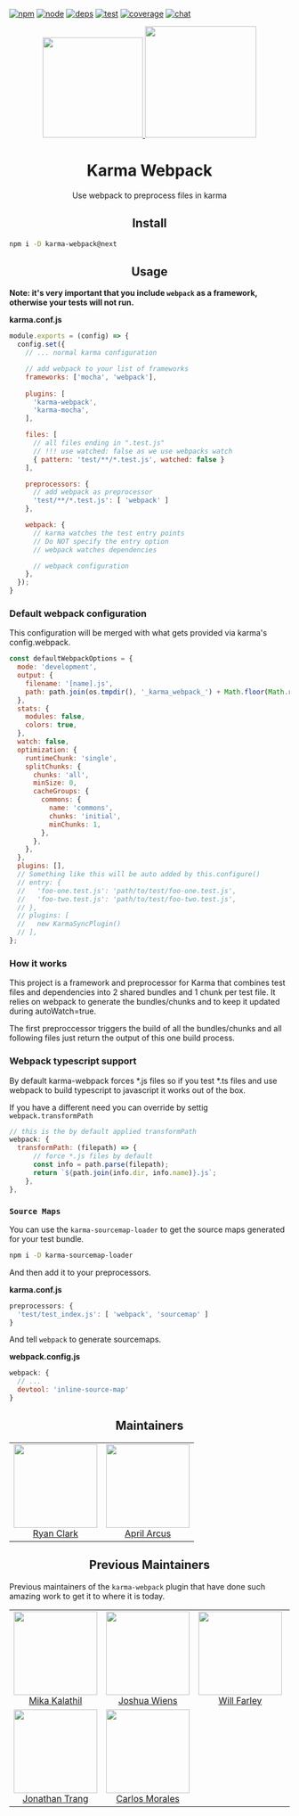 [![npm][npm]][npm-url]
[![node][node]][node-url]
[![deps][deps]][deps-url]
[![test][test]][test-url]
[![coverage][cover]][cover-url]
[![chat][chat]][chat-url]

<div align="center">
  <a href='https://github.com/karma-runner/karma'>
    <img width="180" height="180"
      src="https://worldvectorlogo.com/logos/karma.svg">
  </a>
  <a href="https://github.com/webpack/webpack">
    <img width="200" height="200"
      src="https://cdn.rawgit.com/webpack/media/e7485eb2/logo/icon.svg">
  </a>
  <h1>Karma Webpack</h1>
  <p>Use webpack to preprocess files in karma<p>
</div>

<h2 align="center">Install</h2>

```bash
npm i -D karma-webpack@next
```

<h2 align="center">Usage</h2>

**Note: it's very important that you include `webpack` as a framework, otherwise your tests will not run.**

**karma.conf.js**
```js
module.exports = (config) => {
  config.set({
    // ... normal karma configuration

    // add webpack to your list of frameworks
    frameworks: ['mocha', 'webpack'],
    
    plugins: [
      'karma-webpack',
      'karma-mocha',
    ],

    files: [
      // all files ending in ".test.js"
      // !!! use watched: false as we use webpacks watch
      { pattern: 'test/**/*.test.js', watched: false }
    ],

    preprocessors: {
      // add webpack as preprocessor
      'test/**/*.test.js': [ 'webpack' ]
    },

    webpack: {
      // karma watches the test entry points
      // Do NOT specify the entry option
      // webpack watches dependencies

      // webpack configuration
    },
  });
}
```

### Default webpack configuration

This configuration will be merged with what gets provided via karma's config.webpack.

```js
const defaultWebpackOptions = {
  mode: 'development',
  output: {
    filename: '[name].js',
    path: path.join(os.tmpdir(), '_karma_webpack_') + Math.floor(Math.random() * 1000000),
  },
  stats: {
    modules: false,
    colors: true,
  },
  watch: false,
  optimization: {
    runtimeChunk: 'single',
    splitChunks: {
      chunks: 'all',
      minSize: 0,
      cacheGroups: {
        commons: {
          name: 'commons',
          chunks: 'initial',
          minChunks: 1,
        },
      },
    },
  },
  plugins: [],
  // Something like this will be auto added by this.configure()
  // entry: {
  //   'foo-one.test.js': 'path/to/test/foo-one.test.js',
  //   'foo-two.test.js': 'path/to/test/foo-two.test.js',
  // },
  // plugins: [
  //   new KarmaSyncPlugin()
  // ],
};
```

### How it works

This project is a framework and preprocessor for Karma that combines test files and dependencies into 2 shared bundles and 1 chunk per test file. It relies on webpack to generate the bundles/chunks and to keep it updated during autoWatch=true.

The first preproccessor triggers the build of all the bundles/chunks and all following files just return the output of this one build process.

### Webpack typescript support

By default karma-webpack forces *.js files so if you test *.ts files and use webpack to build typescript to javascript it works out of the box.

If you have a different need you can override by settig `webpack.transformPath`

```js
// this is the by default applied transformPath
webpack: {
  transformPath: (filepath) => {
      // force *.js files by default
      const info = path.parse(filepath);
      return `${path.join(info.dir, info.name)}.js`;
    },
},
```

### `Source Maps`

You can use the `karma-sourcemap-loader` to get the source maps generated for your test bundle.

```bash
npm i -D karma-sourcemap-loader
```

And then add it to your preprocessors.

**karma.conf.js**
```js
preprocessors: {
  'test/test_index.js': [ 'webpack', 'sourcemap' ]
}
```

And tell `webpack` to generate sourcemaps.

**webpack.config.js**
```js
webpack: {
  // ...
  devtool: 'inline-source-map'
}
```

<h2 align="center">Maintainers</h2>

<table>
  <tbody>
    <tr>
      <td align="center">
        <img width="150" height="150"
        src="https://avatars0.githubusercontent.com/u/7922109?v=4&s=150">
        <br>
        <a href="https://github.com/ryanclark">Ryan Clark</a>
      </td>
      <td align="center">
        <img width="150" height="150"
        src="https://avatars3.githubusercontent.com/u/2045543?v=4&s=150">
        <br>
        <a href="https://github.com/AprilArcus">April Arcus</a>
      </td>
    </tr>
  <tbody>
</table>

<h2 align="center">Previous Maintainers</h2>

Previous maintainers of the `karma-webpack` plugin that have done such amazing work to get it to where it is today.

<table>
  <tbody>
    <tr>
      <td align="center">
        <img width="150" height="150"
        src="https://avatars.githubusercontent.com/u/4650931?v=3&s=150">
        </br>
        <a href="https://github.com/MikaAK">Mika Kalathil</a>
      </td>
      <td align="center">
        <img width="150" height="150"
        src="https://avatars.githubusercontent.com/u/8420490?v=3&s=150">
        <a href="https://github.com/d3viant0ne">Joshua Wiens</a>
      </td>
      <td align="center">
        <img width="150" height="150" src="https://avatars.githubusercontent.com/u/1919664?v=3&s=150">
        <a href="https://github.com/goldhand">Will Farley</a>
      </td>
      <td align="center">
        <img width="150" height="150"
        src="https://avatars.githubusercontent.com/u/1307954?v=3&s=150">
        <a href="https://github.com/DanielaValero">Daniela Valero</a>
      </td>
    </tr>
    <tr>
      <td align="center">
        <img width="150" height="150"
        src="https://avatars.githubusercontent.com/u/122108?v=3&s=150">
        <a href="https://github.com/jon301">Jonathan Trang</a>
      </td>
      <td align="center">
        <img width="150" height="150"
        src="https://avatars.githubusercontent.com/u/3285723?v=3&s=150">
        <a href="https://github.com/carlos-">Carlos Morales</a>
      </td>
    </tr>
  <tbody>
</table>


[npm]: https://img.shields.io/npm/v/karma-webpack.svg
[npm-url]: https://npmjs.com/package/karma-webpack

[node]: https://img.shields.io/node/v/karma-webpack.svg
[node-url]: https://nodejs.org

[deps]: https://david-dm.org/webpack-contrib/karma-webpack.svg
[deps-url]: https://david-dm.org/webpack-contrib/karma-webpack

[chat]: https://img.shields.io/badge/gitter-webpack%2Fwebpack-brightgreen.svg
[chat-url]: https://gitter.im/webpack/webpack

[test]: http://img.shields.io/travis/webpack-contrib/karma-webpack.svg
[test-url]: https://travis-ci.org/webpack-contrib/karma-webpack

[cover]: https://codecov.io/gh/webpack-contrib/karma-webpack/branch/master/graph/badge.svg
[cover-url]: https://codecov.io/gh/webpack-contrib/karma-webpack
